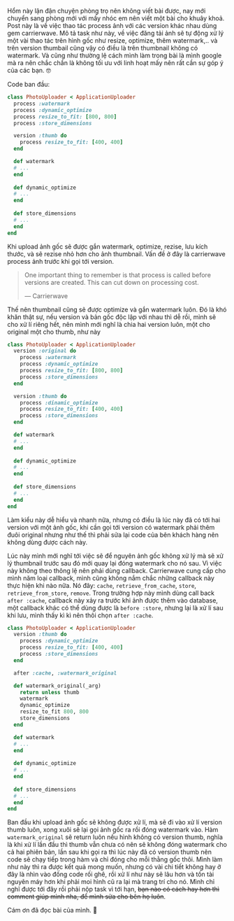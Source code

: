 Hổm này lận đận chuyện phòng trọ nên không viết bài được, nay mới chuyển sang phòng mới với mấy nhóc em nên viết một bài cho khuây khoả. Post này là về việc thao tác process ảnh với các version khác nhau dùng gem carrierwave.
Mô tả task như này, về việc đăng tải ảnh sẽ tự động xử lý một vài thao tác trên hình gốc như resize, optimize, thêm watermark,.. và trên version thumbail cũng vậy có điều là trên thumbnail không có watermark. Và cũng như thường lệ cách mình làm trong bài là mình google mà ra nên chắc chắn là không tối ưu với linh hoạt mấy nên rất cần sự góp ý của các bạn. 🤓

Code ban đầu:

```ruby
class PhotoUploader < ApplicationUploader
  process :watermark
  process :dynamic_optimize
  process resize_to_fit: [800, 800]
  process :store_dimensions

  version :thumb do
    process resize_to_fit: [400, 400]
  end

  def watermark
  # ...
  end
  
  def dynamic_optimize
  # ...
  end
  
  def store_dimensions
  # ...
  end
end
```

Khi upload ảnh gốc sẽ được gắn watermark, optimize, rezise, lưu kích thước, và sẽ rezise nhỏ hơn cho ảnh thumbnail. Vấn đề ở đây là carrierwave process ảnh trước khi gọi tới version.

> One important thing to remember is that process is called before versions are created. This can cut down on processing cost.
> <p>&mdash; Carrierwave</p>

Thế nên thumbnail cũng sẽ được optimize và gắn watermark luôn. Đó là khó khăn thật sự, nếu version và bản gốc độc lập với nhau thì dễ rồi, mình sẽ cho xử lí riêng hết, nên mình mới nghĩ là chia hai version luôn, một cho original một cho thumb, như này

```ruby
class PhotoUploader < ApplicationUploader
  version :original do
    process :watermark
    process :dynamic_optimize
    process resize_to_fit: [800, 800]
    process :store_dimensions
  end

  version :thumb do
    process :dinamic_optimize
    process resize_to_fit: [400, 400]
    process :store_dimensions
  end

  def watermark
  # ...
  end
  
  def dynamic_optimize
  # ...
  end
  
  def store_dimensions
  # ...
  end
end
```

Làm kiểu này dễ hiểu và nhanh nữa, nhưng có điều là lúc này đã có tới hai version với một ảnh gốc, khi cần gọi tới version có watermark phải thêm đuôi original nhưng như thế thì phải sửa lại code của bên khách hàng nên không dùng được cách này.

Lúc này mình mới nghĩ tới việc sẽ để nguyên ảnh gốc không xử lý mà sẽ xử lý thumbnail trước sau đó mới quay lại đóng watermark cho nó sau. Vì việc này không theo thông lệ nên phải dùng callback. Carrierwave cung cấp cho mình năm loại callback, mình cũng không nắm chắc những callback này thực hiện khi nào nữa. Nó đây: `cache`, `retrieve_from_cache`, `store`, `retrieve_from_store`, `remove`. Trong trường hợp này mình dùng call back `after :cache`, callback này xảy ra trước khi ảnh được thêm vào database, một callback khác có thể dùng được là `before :store`, nhưng lại là xử lí sau khi lưu, mình thấy kì kì nên thôi chọn `after :cache`.

```ruby
class PhotoUploader < ApplicationUploader
  version :thumb do
    process :dynamic_optimize
    process resize_to_fit: [400, 400]
    process :store_dimensions
  end

  after :cache, :watermark_original

  def watermark_original(_arg)
    return unless thumb
    watermark
    dynamic_optimize
    resize_to_fit 800, 800
    store_dimensions
  end

  def watermark
  # ...
  end
  
  def dynamic_optimize
  # ...
  end
  
  def store_dimensions
  # ...
  end
end
```

Ban đầu khi upload ảnh gốc sẽ không được xử lí, mà sẽ đi vào xử lí version thumb luôn, xong xuôi sẽ lại gọi ảnh gốc ra rồi đóng watermark vào. Hàm `watermark_original` sẽ return luôn nếu hình không có version thumb, nghĩa là khi xử lí lần đầu thì thumb vẫn chưa có nên sẽ không đóng watermark cho cả hai phiên bản, lần sau khi gọi ra thì lúc này đã có version thumb nên code sẽ chạy tiếp trong hàm và chỉ đóng cho mỗi thằng gốc thôi.
Mình làm như này thì ra được kết quả mong muốn, nhưng có vài chi tiết không hay ở đây là nhìn vào đống code rối ghê, rồi xử lí như này sẽ lâu hơn và tốn tài nguyên máy hơn khi phải moi hình cũ ra lại mà trang trí cho nó. Mình chỉ nghĩ được tới đây rồi phải nộp task vì tới hạn, ~~bạn nào có cách hay hơn thì comment giúp mình nha, để mình sửa cho bên họ luôn~~.

Cám ơn đã đọc bài của mình. 🤪
